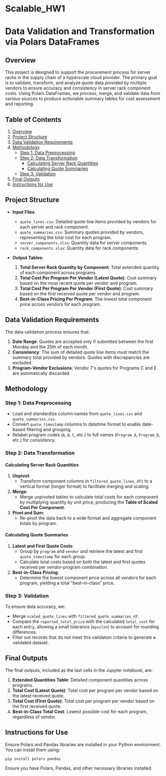 # Scalable_HW1
# Data Validation and Transformation via Polars DataFrames

## Overview

This project is designed to support the procurement process for server racks in the supply chain of a hyperscale cloud provider. The primary goal is to validate, transform, and analyze quote data provided by multiple vendors to ensure accuracy and consistency in server rack component costs. Using Polars DataFrames, we process, merge, and validate data from various sources to produce actionable summary tables for cost assessment and reporting.


## Table of Contents
1. [Overview](#overview)
2. [Project Structure](#project-structure)
3. [Data Validation Requirements](#data-validation-requirements)
4. [Methodology](#methodology)
   - [Step 1: Data Preprocessing](#step-1-data-preprocessing)
   - [Step 2: Data Transformation](#step-2-data-transformation)
      - [Calculating Server Rack Quantities](#calculating-server-rack-quantities)
      - [Calculating Quote Summaries](#calculating-quote-summaries)
   - [Step 3: Validation](#step-3-validation)
5. [Final Outputs](#final-outputs)
6. [Instructions for Use](#instructions-for-use)

## Project Structure

- **Input Files**:
  - `quote_lines.csv`: Detailed quote line items provided by vendors for each server and rack component.
  - `quote_summaries.csv`: Summary quotes provided by vendors, representing the total cost for each program.
  - `server_components.xlsx`: Quantity data for server components.
  - `rack_components.xlsx`: Quantity data for rack components.

- **Output Tables**:
  1. **Total Server Rack Quantity by Component**: Total extended quantity of each component across programs.
  2. **Total Cost Per Program Per Vendor (Latest Quote)**: Cost summary based on the most recent quote per vendor and program.
  3. **Total Cost Per Program Per Vendor (First Quote)**: Cost summary based on the first received quote per vendor and program.
  4. **Best-in-Class Pricing Per Program**: The lowest total component price across vendors for each program.

## Data Validation Requirements

The data validation process ensures that:
1. **Date Range**: Quotes are accepted only if submitted between the first Monday and the 25th of each month.
2. **Consistency**: The sum of detailed quote line items must match the summary total provided by vendors. Quotes with discrepancies are excluded.
3. **Program-Vendor Exclusions**: Vendor 7's quotes for Programs C and E are automatically discarded.

## Methodology

### Step 1: Data Preprocessing

- Load and standardize column names from `quote_lines.csv` and `quote_summaries.csv`.
- Convert `quote_timestamp` columns to datetime format to enable date-based filtering and grouping.
- Relabel program codes (`A`, `B`, `C`, etc.) to full names (`Program_A`, `Program_B`, etc.) for consistency.

### Step 2: Data Transformation

#### Calculating Server Rack Quantities
1. **Unpivot**:
   - Transform component columns in `filtered_quote_lines_df1` to a vertical format (longer format) to facilitate merging and scaling.
2. **Merge**:
   - Merge unpivoted tables to calculate total costs for each component by multiplying quantity by unit price, producing the **Table of Scaled Cost Per Component**.
3. **Pivot and Sum**:
   - Re-pivot the data back to a wide format and aggregate component totals by program.

#### Calculating Quote Summaries
1. **Latest and First Quote Costs**:
   - Group by `program` and `vendor` and retrieve the latest and first `quote_timestamp` for each group.
   - Calculate total costs based on both the latest and first quotes received per vendor-program combination.
2. **Best-in-Class Pricing**:
   - Determine the lowest component price across all vendors for each program, yielding a total "best-in-class" price.

### Step 3: Validation

To ensure data accuracy, we:
- Merge `scaled_quote_lines` with `filtered_quote_summaries_df`.
- Compare the `reported_total_price` with the calculated `total_cost` for each entry, allowing a small tolerance (`epsilon`) to account for rounding differences.
- Filter out records that do not meet this validation criteria to generate a validated dataset.

## Final Outputs

The final outputs, included as the last cells in the Jupyter notebook, are:
1. **Extended Quantities Table**: Detailed component quantities across programs.
2. **Total Cost (Latest Quote)**: Total cost per program per vendor based on the latest received quote.
3. **Total Cost (First Quote)**: Total cost per program per vendor based on the first received quote.
4. **Best-in-Class Total Cost**: Lowest possible cost for each program, regardless of vendor.

## Instructions for Use
Ensure Polars and Pandas libraries are installed in your Python environment. You can install them using:
```bash
pip install polars pandas
```
Ensure you have Polars, Pandas, and other necessary libraries installed.


